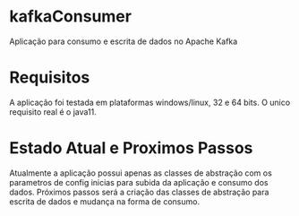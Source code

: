 # kafkaConsumer
Aplicação para consumo e escrita de dados no Apache Kafka

# Requisitos
A aplicação foi testada em plataformas windows/linux, 32 e 64 bits. O unico requisito real é o java11.

# Estado Atual e Proximos Passos
Atualmente a aplicação possui apenas as classes de abstração com os parametros de config inicias para subida da aplicação e consumo dos dados.
Próximos passos será a criação das classes de abstração para escrita de dados e mudança na forma de consumo.
